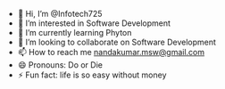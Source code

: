 - 👋 Hi, I’m @Infotech725
- 👀 I’m interested in Software Development
- 🌱 I’m currently learning Phyton
- 💞️ I’m looking to collaborate on Software Development
- 📫 How to reach me nandakumar.msw@gmail.com
- 😄 Pronouns: Do or Die
- ⚡ Fun fact: life is so easy without money

<!---
Infotech725/Infotech725 is a ✨ special ✨ repository because its `README.md` (this file) appears on your GitHub profile.
You can click the Preview link to take a look at your changes.
--->
